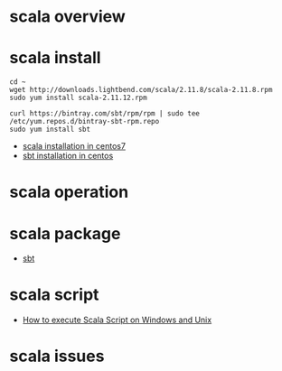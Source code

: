 # scala overview

# scala install

  ```
  cd ~
  wget http://downloads.lightbend.com/scala/2.11.8/scala-2.11.8.rpm
  sudo yum install scala-2.11.12.rpm
  
  curl https://bintray.com/sbt/rpm/rpm | sudo tee /etc/yum.repos.d/bintray-sbt-rpm.repo
  sudo yum install sbt
  
  ```
  
  - [scala installation in centos7](https://www.vultr.com/docs/how-to-install-scala-on-centos-7)
  - [sbt installation in centos](https://www.scala-sbt.org/0.13/docs/Installing-sbt-on-Linux.html)

# scala operation

# scala package

  - [sbt](https://www.scala-sbt.org/)

# scala script

  - [How to execute Scala Script on Windows and Unix](http://backtobazics.com/scala/how-to-execute-scala-script-on-windows-and-unix/)
  
# scala issues